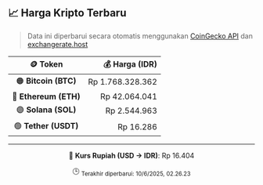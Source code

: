 

<!-- HARGA_KRIPTO -->
## 📈 Harga Kripto Terbaru

> Data ini diperbarui secara otomatis menggunakan [CoinGecko API](https://www.coingecko.com/) dan [exchangerate.host](https://exchangerate.host/)

<div align="center">

| 🪙 Token | 💰 Harga (IDR) |
|:------:|---------------:|
| 🟠 **Bitcoin (BTC)**   | Rp 1.768.328.362 |
| 🔵 **Ethereum (ETH)**  | Rp 42.064.041 |
| 🟣 **Solana (SOL)**    | Rp 2.544.963 |
| 🟢 **Tether (USDT)**   | Rp 16.286 |

---

💱 **Kurs Rupiah (USD → IDR)**: Rp 16.404

🕒 <sub>Terakhir diperbarui: 10/6/2025, 02.26.23</sub>

</div>
<!-- /HARGA_KRIPTO -->